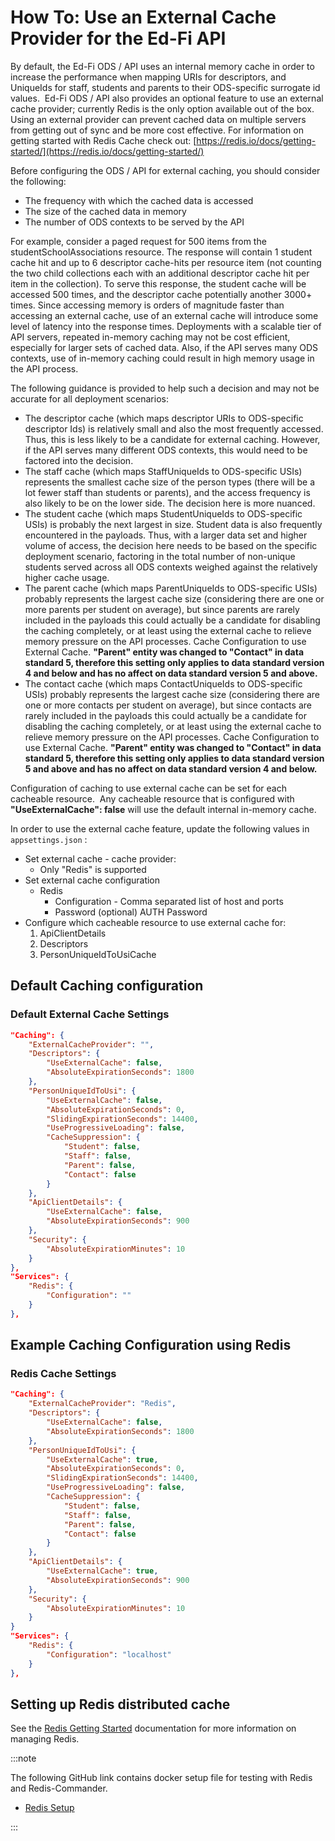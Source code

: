 # How To: Use an External Cache Provider for the Ed-Fi API

By default, the Ed-Fi ODS / API uses an internal memory cache in order to
increase the performance when mapping URIs for descriptors, and UniqueIds for
staff, students and parents to their ODS-specific surrogate id values.  Ed-Fi
ODS / API also provides an optional feature to use an external cache provider;
currently Redis is the only option available out of the box. Using an external
provider can prevent cached data on multiple servers from getting out of sync
and be more cost effective. For information on getting started with Redis Cache
check out:
[https://redis.io/docs/getting-started/](https://redis.io/docs/getting-started/)

Before configuring the ODS / API for external caching, you should consider the
following:

* The frequency with which the cached data is accessed
* The size of the cached data in memory
* The number of ODS contexts to be served by the API

For example, consider a paged request for 500 items from the
studentSchoolAssociations resource. The response will contain 1 student cache
hit and up to 6 descriptor cache-hits per resource item (not counting the two
child collections each with an additional descriptor cache hit per item in the
collection). To serve this response, the student cache will be accessed 500
times, and the descriptor cache potentially another 3000+ times. Since accessing
memory is orders of magnitude faster than accessing an external cache, use of an
external cache will introduce some level of latency into the response times.
Deployments with a scalable tier of API servers, repeated in-memory caching may
not be cost efficient, especially for larger sets of cached data. Also, if the
API serves many ODS contexts, use of in-memory caching could result in high
memory usage in the API process.

The following guidance is provided to help such a decision and may not be
accurate for all deployment scenarios:

* The descriptor cache (which maps descriptor URIs to ODS-specific descriptor
    Ids) is relatively small and also the most frequently accessed. Thus, this
    is less likely to be a candidate for external caching. However, if the API
    serves many different ODS contexts, this would need to be factored into the
    decision.
* The staff cache (which maps StaffUniqueIds to ODS-specific USIs) represents
    the smallest cache size of the person types (there will be a lot fewer staff
    than students or parents), and the access frequency is also likely to be on
    the lower side. The decision here is more nuanced.
* The student cache (which maps StudentUniqueIds to ODS-specific USIs) is
    probably the next largest in size. Student data is also frequently
    encountered in the payloads. Thus, with a larger data set and higher volume
    of access, the decision here needs to be based on the specific deployment
    scenario, factoring in the total number of non-unique students served across
    all ODS contexts weighed against the relatively higher cache usage.
* The parent cache (which maps ParentUniqueIds to ODS-specific USIs) probably
    represents the largest cache size (considering there are one or more parents
    per student on average), but since parents are rarely included in the
    payloads this could actually be a candidate for disabling the caching
    completely, or at least using the external cache to relieve memory pressure
    on the API processes. Cache Configuration to use External Cache. **"Parent"
    entity was changed to "Contact" in data standard 5, therefore this setting
    only applies to data standard version 4 and below and has no affect on data
    standard version 5 and above.**
* The contact cache (which maps ContactUniqueIds to ODS-specific USIs)
    probably represents the largest cache size (considering there are one or
    more contacts per student on average), but since contacts are rarely
    included in the payloads this could actually be a candidate for disabling
    the caching completely, or at least using the external cache to relieve
    memory pressure on the API processes. Cache Configuration to use External
    Cache. **"Parent" entity was changed to "Contact" in data standard 5,
    therefore this setting only applies to data standard version 5 and above and
    has no affect on data standard version 4 and below.**

Configuration of caching to use external cache can be set for each cacheable
resource.  Any cacheable resource that is configured with **"UseExternalCache":
false** will use the default internal in-memory cache.

In order to use the external cache feature, update the following values in
`appsettings.json` :

* Set external cache - cache provider:
  * Only "Redis" is supported
* Set external cache configuration
  * Redis
    * Configuration - Comma separated list of host and ports
    * Password (optional) AUTH Password
* Configure which cacheable resource to use external cache for:
    1. ApiClientDetails
    2. Descriptors
    3. PersonUniqueIdToUsiCache

## Default Caching configuration

### Default External Cache Settings

```json
"Caching": {
    "ExternalCacheProvider": "",
    "Descriptors": {
        "UseExternalCache": false,
        "AbsoluteExpirationSeconds": 1800
    },
    "PersonUniqueIdToUsi": {
        "UseExternalCache": false,
        "AbsoluteExpirationSeconds": 0,
        "SlidingExpirationSeconds": 14400,
        "UseProgressiveLoading": false,
        "CacheSuppression": {
            "Student": false,
            "Staff": false,
            "Parent": false,
            "Contact": false
        }
    },
    "ApiClientDetails": {
        "UseExternalCache": false,
        "AbsoluteExpirationSeconds": 900
    },
    "Security": {
        "AbsoluteExpirationMinutes": 10
    }
},
"Services": {
    "Redis": {
        "Configuration": ""
    }
},
```

## Example Caching Configuration using Redis

### Redis Cache Settings

```json
"Caching": {
    "ExternalCacheProvider": "Redis",
    "Descriptors": {
        "UseExternalCache": false,
        "AbsoluteExpirationSeconds": 1800
    },
    "PersonUniqueIdToUsi": {
        "UseExternalCache": true,
        "AbsoluteExpirationSeconds": 0,
        "SlidingExpirationSeconds": 14400,
        "UseProgressiveLoading": false,
        "CacheSuppression": {
            "Student": false,
            "Staff": false,
            "Parent": false,
            "Contact": false
        }
    },
    "ApiClientDetails": {
        "UseExternalCache": true,
        "AbsoluteExpirationSeconds": 900
    },
    "Security": {
        "AbsoluteExpirationMinutes": 10
    }
}
"Services": {
    "Redis": {
        "Configuration": "localhost"
    }
},
```

## Setting up Redis distributed cache

See the [Redis Getting
Started](https://redis.io/docs/getting-started/installation/) documentation for
more information on managing Redis.

:::note

The following GitHub link contains docker setup file for testing with
Redis and Redis-Commander.

* [Redis Setup](https://github.com/Ed-Fi-Alliance-OSS/Ed-Fi-ODS-Implementation/blob/v7.2/RedisCacheTesting/docker-compose.yaml)

:::
